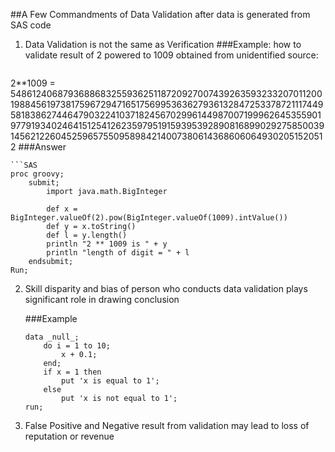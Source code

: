 ##A Few Commandments of Data Validation after data is generated from SAS code
1. Data Validation is not the same as Verification
   ###Example: how to validate result of 2 powered to 1009 obtained from unidentified source:
   ```
2**1009 = 5486124068793688683255936251187209270074392635932332070112001988456197381759672947165175699536362793613284725337872111744958183862744647903224103718245670299614498700719996264535590197791934024641512541262359795191593953928908168990292758500391456212260452596575509589842140073806143686060649302051520512
   ###Answer
   
   ```
   ```SAS
   proc groovy;
       submit;
           import java.math.BigInteger

           def x = BigInteger.valueOf(2).pow(BigInteger.valueOf(1009).intValue())
           def y = x.toString()
           def l = y.length()
           println "2 ** 1009 is " + y
           println "length of digit = " + l
       endsubmit;
  Run;
  ```
2. Skill disparity and bias of person who conducts data validation plays significant role in drawing conclusion

   ###Example
   ```SAS
   data _null_;
       do i = 1 to 10;
           x + 0.1;
       end;
       if x = 1 then 
           put 'x is equal to 1';
       else
           put 'x is not equal to 1';
   run;
   ```
3. False Positive and Negative result from validation may lead to loss of reputation or revenue
  

